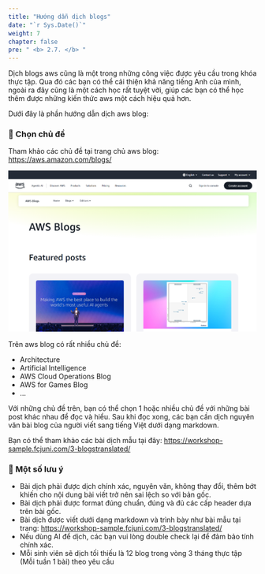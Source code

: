 ```yaml
---
title: "Hướng dẫn dịch blogs"
date: "`r Sys.Date()`"
weight: 7
chapter: false
pre: " <b> 2.7. </b> "
---
```


Dịch blogs aws cũng là một trong những công việc được yêu cầu trong khóa thực tập. Qua đó các bạn có thể cải thiện khả năng tiếng Anh của mình, ngoài ra đây cũng là một cách học rất tuyệt vời, giúp các bạn có thể học thêm được những kiến thức aws một cách hiệu quả hơn.

Dưới đây là phần hướng dẫn dịch aws blog:

### 📌 Chọn chủ đề
Tham khảo các chủ đề tại trang chủ aws blog: https://aws.amazon.com/blogs/

![awsblog](/images/2-instructions/awsblog.png)

Trên aws blog có rất nhiều chủ đề: 
- Architecture
- Artificial Intelligence
- AWS Cloud Operations Blog
- AWS for Games Blog
- ...

Với những chủ đề trên, bạn có thể chọn 1 hoặc nhiều chủ đề với những bài post khác nhau để đọc và hiểu. Sau khi đọc xong, các bạn cần dịch nguyên văn bài blog của người viết sang tiếng Việt dưới dạng markdown.

Bạn có thể tham khảo các bài dịch mẫu tại đây: https://workshop-sample.fcjuni.com/3-blogstranslated/

### 📌 Một số lưu ý

- Bài dịch phải được dịch chính xác, nguyên văn, không thay đổi, thêm bớt khiến cho nội dung bài viết trở nên sai lệch so với bản gốc.
- Bài dịch phải được format đúng chuẩn, đúng và đủ các cấp header dựa trên bài gốc.
- Bài dịch được viết dưới dạng markdown và trình bày như bài mẫu tại trang: https://workshop-sample.fcjuni.com/3-blogstranslated/
- Nếu dùng AI để dịch, các bạn vui lòng double check lại để đảm bảo tính chính xác.
- Mỗi sinh viên sẽ dịch tối thiếu là 12 blog trong vòng 3 tháng thực tập (Mỗi tuần 1 bài) theo yêu cầu